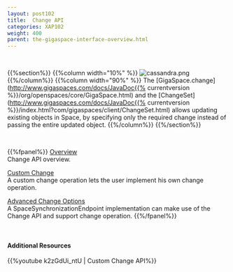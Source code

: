 ```yaml
---
layout: post102
title:  Change API
categories: XAP102
weight: 400
parent: the-gigaspace-interface-overview.html
---
```


<br>

{{%section%}}
{{%column width="10%" %}}
![cassandra.png](/attachment_files/subject/change-api.png)
{{%/column%}}
{{%column width="90%" %}}
The [GigaSpace.change](http://www.gigaspaces.com/docs/JavaDoc{{% currentversion %}}/org/openspaces/core/GigaSpace.html) and the [ChangeSet](http://www.gigaspaces.com/docs/JavaDoc{{% currentversion %}}/index.html?com/gigaspaces/client/ChangeSet.html) allows updating existing objects in Space, by specifying only the required change instead of passing the entire updated object.
{{%/column%}}
{{%/section%}}



<br>

{{%fpanel%}}
[Overview](./change-api.html)<br>
Change API overview.

[Custom Change](./change-api-custom-operation.html)<br>
A custom change operation lets the user implement his own change operation.

[Advanced Change Options](./change-api-advanced.html)<br>
A SpaceSynchronizationEndpoint implementation can make use of the Change API and support change operation.
{{%/fpanel%}}

<br>

#### Additional Resources

{{%youtube k2zGdUi_ntU | Custom Change API%}}
